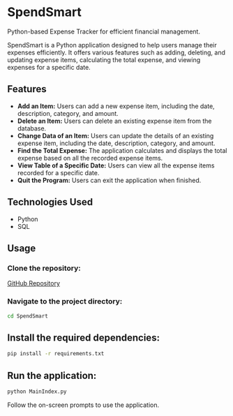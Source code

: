 # SpendSmart
Python-based Expense Tracker for efficient financial management.


SpendSmart is a Python application designed to help users manage their expenses efficiently. It offers various features such as adding, deleting, and updating expense items, calculating the total expense, and viewing expenses for a specific date.

## Features

- **Add an Item:** Users can add a new expense item, including the date, description, category, and amount.
- **Delete an Item:** Users can delete an existing expense item from the database.
- **Change Data of an Item:** Users can update the details of an existing expense item, including the date, description, category, and amount.
- **Find the Total Expense:** The application calculates and displays the total expense based on all the recorded expense items.
- **View Table of a Specific Date:** Users can view all the expense items recorded for a specific date.
- **Quit the Program:** Users can exit the application when finished.

## Technologies Used

- Python
- SQL

## Usage

### Clone the repository:

[GitHub Repository](https://github.com/Seyifunmmy59/SpendSmart)

### Navigate to the project directory:

```bash
cd SpendSmart
```
## Install the required dependencies:

```bash
pip install -r requirements.txt
```

## Run the application:

```bash
python MainIndex.py
```
Follow the on-screen prompts to use the application.
